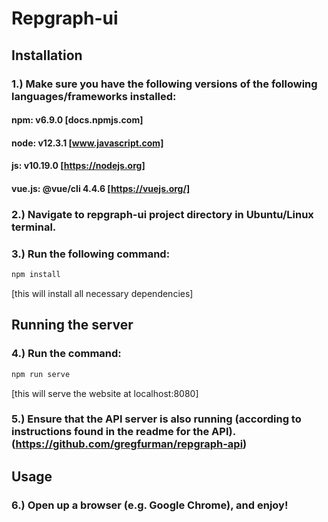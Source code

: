 # Repgraph-ui

## Installation

### 1.) Make sure you have the following versions of the following languages/frameworks installed:

#### npm: v6.9.0 [docs.npmjs.com]
#### node: v12.3.1 [www.javascript.com]
#### js: v10.19.0 [https://nodejs.org]
#### vue.js: @vue/cli 4.4.6 [https://vuejs.org/]

### 2.) Navigate to repgraph-ui project directory in Ubuntu/Linux terminal.
### 3.) Run the following command: 
```bash
npm install 
```
[this will install all necessary dependencies]


## Running the server


### 4.) Run the command: 
```bash 
npm run serve 
```
[this will serve the website at localhost:8080]
### 5.) Ensure that the API server is also running (according to instructions found in the readme for the API). (https://github.com/gregfurman/repgraph-api)

## Usage
### 6.) Open up a browser (e.g. Google Chrome), and enjoy!

